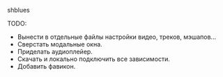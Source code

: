 shblues

TODO:
* Вынести в отдельные файлы настройки видео, треков, мэшапов...
* Сверстать модальные окна.
* Приделать аудиоплейер. 
* Скачать и локально подключить все зависимости.
* Добавить фавикон. 
